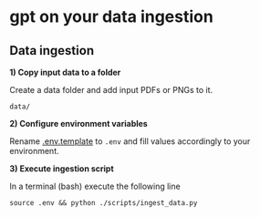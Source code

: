 # gpt on your data ingestion

## Data ingestion

**1) Copy input data to a folder**

Create a data folder and add input PDFs or PNGs to it.

```data/```

**2) Configure environment variables**

Rename [.env.template](.env.template) to ```.env``` and fill values accordingly to your environment.

**3) Execute ingestion script** 

In a terminal (bash) execute the following line

```source .env && python ./scripts/ingest_data.py```
